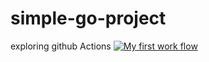 # simple-go-project
exploring github Actions
[![My first work flow](https://github.com/Codersauruse/simple-go-project/actions/workflows/basic.yml/badge.svg)](https://github.com/Codersauruse/simple-go-project/actions/workflows/basic.yml)
